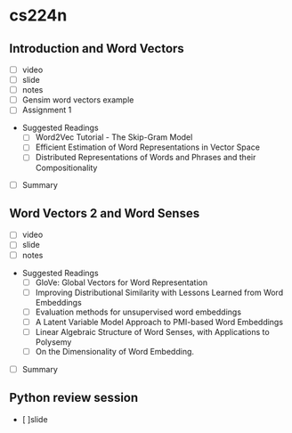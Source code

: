 # cs224n

## Introduction and Word Vectors 
- [ ] video 
- [ ] slide
- [ ] notes
- [ ] Gensim word vectors example
- [ ] Assignment 1
- Suggested Readings
    - [ ] Word2Vec Tutorial - The Skip-Gram Model
    - [ ] Efficient Estimation of Word Representations in Vector Space
    - [ ] Distributed Representations of Words and Phrases and their Compositionality 
- [ ] Summary


## Word Vectors 2 and Word Senses
- [ ] video 
- [ ] slide
- [ ] notes
- Suggested Readings
    - [ ] GloVe: Global Vectors for Word Representation
    - [ ] Improving Distributional Similarity with Lessons Learned from Word Embeddings
    - [ ] Evaluation methods for unsupervised word embeddings
    - [ ] A Latent Variable Model Approach to PMI-based Word Embeddings
    - [ ] Linear Algebraic Structure of Word Senses, with Applications to Polysemy
    - [ ] On the Dimensionality of Word Embedding.
- [ ] Summary

## Python review session 
- [ ]slide
